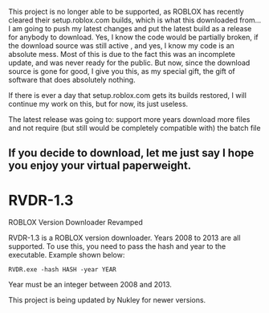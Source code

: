This project is no longer able to be supported, as ROBLOX has recently cleared their setup.roblox.com builds, which is what this downloaded from...
I am going to push my latest changes and put the latest build as a release for anybody to download.
Yes, I know the code would be partially broken, if the download source was still active , and yes, I know my code is an absolute mess. 
Most of this is due to the fact this was an incomplete update, and was never ready for the public. 
But now, since the download source is gone for good, I give you this, as my special gift, the gift of software that does absolutely nothing.

If there is ever a day that setup.roblox.com gets its builds restored, I will continue my work on this, but for now, its just useless.

The latest release was going to:
support more years
download more files
and not require (but still would be completely compatible with) the batch file

If you decide to download, let me just say I hope you enjoy your virtual paperweight.
-------------------------------------------------------------------------------------------------------
# RVDR-1.3
ROBLOX Version Downloader Revamped

RVDR-1.3 is a ROBLOX version downloader. Years 2008 to 2013 are all supported. To use this, you need to pass the hash and year to the executable. Example shown below:

```
RVDR.exe -hash HASH -year YEAR
```

Year must be an integer between 2008 and 2013.

This project is being updated by Nukley for newer versions.